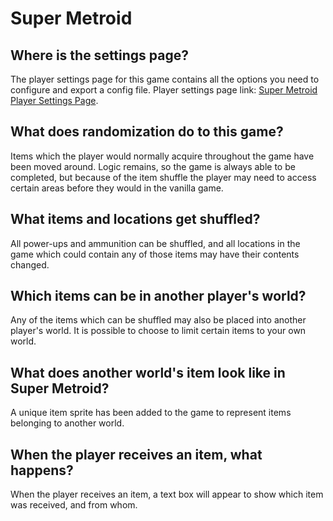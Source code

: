 # Super Metroid

## Where is the settings page?
The player settings page for this game contains all the options you need to configure and export a config file. Player settings page link: [Super Metroid Player Settings Page](../player-settings).

## What does randomization do to this game?
Items which the player would normally acquire throughout the game have been moved around. Logic remains, so the game is always able to be completed, but because of the item shuffle the player may need to access certain areas before they would in the vanilla game.

## What items and locations get shuffled?
All power-ups and ammunition can be shuffled, and all locations in the game which could contain any of those items may have their contents changed.

## Which items can be in another player's world?
Any of the items which can be shuffled may also be placed into another player's world. It is possible to choose to limit certain items to your own world.

## What does another world's item look like in Super Metroid?
A unique item sprite has been added to the game to represent items belonging to another world.

## When the player receives an item, what happens?
When the player receives an item, a text box will appear to show which item was received, and from whom.

